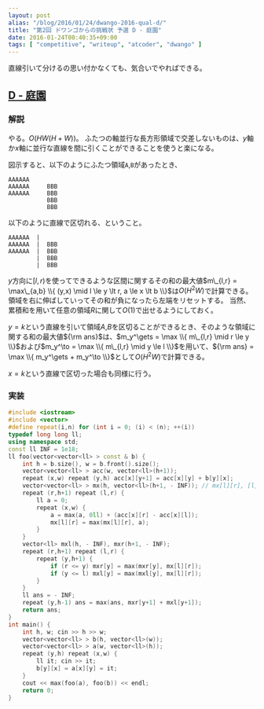 ```yaml
---
layout: post
alias: "/blog/2016/01/24/dwango-2016-qual-d/"
title: "第2回 ドワンゴからの挑戦状 予選 D - 庭園"
date: 2016-01-24T00:40:35+09:00
tags: [ "competitive", "writeup", "atcoder", "dwango" ]
---
```


直線引いて分けるの思い付かなくても、気合いでやればできる。

## [D - 庭園](https://beta.atcoder.jp/contests/dwango2016-prelims/tasks/dwango2016qual_d)

### 解説

やる。$O(HW(H+W))$。
ふたつの軸並行な長方形領域で交差しないものは、$y$軸か$x$軸に並行な直線を間に引くことができることを使うと楽になる。

図示すると、以下のようにふたつ領域`A`,`B`があったとき、

``` plain
AAAAAA
AAAAAA     BBB
AAAAAA     BBB
           BBB
           BBB
```

以下のように直線で区切れる、ということ。

``` plain
AAAAAA  |
AAAAAA  |  BBB
AAAAAA  |  BBB
        |  BBB
        |  BBB
```

$y$方向に$[l,r)$を使ってできるような区間に関するその和の最大値$m\_{l,r} = \max\_{a,b} \\{ (y,x) \mid l \le y \lt r, a \le x \lt b \\}$は$O(H^2W)$で計算できる。
領域を右に伸ばしていってその和が負になったら左端をリセットする。
当然、累積和を用いて任意の領域$R$に関して$O(1)$で出せるようにしておく。

$y = k$という直線を引いて領域$A$,$B$を区切ることができるとき、そのような領域に関する和の最大値${\rm ans}$は、$m_y^\gets = \max \\{ m\_{l,r} \mid r \le y \\}$および$m_y^\to = \max \\{ m\_{l,r} \mid y \le l \\}$を用いて、${\rm ans} = \max \\{ m_y^\gets + m_y^\to \\}$として$O(H^2W)$で計算できる。

$x = k$という直線で区切った場合も同様に行う。

### 実装

``` c++
#include <iostream>
#include <vector>
#define repeat(i,n) for (int i = 0; (i) < (n); ++(i))
typedef long long ll;
using namespace std;
const ll INF = 1e18;
ll foo(vector<vector<ll> > const & b) {
    int h = b.size(), w = b.front().size();
    vector<vector<ll> > acc(w, vector<ll>(h+1));
    repeat (x,w) repeat (y,h) acc[x][y+1] = acc[x][y] + b[y][x];
    vector<vector<ll> > mx(h, vector<ll>(h+1, - INF)); // mx[l][r], [l,r)
    repeat (r,h+1) repeat (l,r) {
        ll a = 0;
        repeat (x,w) {
            a = max(a, 0ll) + (acc[x][r] - acc[x][l]);
            mx[l][r] = max(mx[l][r], a);
        }
    }
    vector<ll> mxl(h, - INF), mxr(h+1, - INF);
    repeat (r,h+1) repeat (l,r) {
        repeat (y,h+1) {
            if (r <= y) mxr[y] = max(mxr[y], mx[l][r]);
            if (y <= l) mxl[y] = max(mxl[y], mx[l][r]);
        }
    }
    ll ans = - INF;
    repeat (y,h-1) ans = max(ans, mxr[y+1] + mxl[y+1]);
    return ans;
}
int main() {
    int h, w; cin >> h >> w;
    vector<vector<ll> > b(h, vector<ll>(w));
    vector<vector<ll> > a(w, vector<ll>(h));
    repeat (y,h) repeat (x,w) {
        ll it; cin >> it;
        b[y][x] = a[x][y] = it;
    }
    cout << max(foo(a), foo(b)) << endl;
    return 0;
}
```
